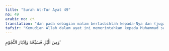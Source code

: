```yaml
---
title: "Surah At-Tur Ayat 49"
no: 49
arabic_no: ٤٩
translation: "dan pada sebagian malam bertasbihlah kepada-Nya dan (juga) pada waktu terbenamnya bintang-bintang (pada waktu fajar)."
tafsir: "Kemudian Allah dalam ayat ini memerintahkan kepada Muhammad saw supaya ia bertasbih kepada Allah dengan salat malam. Karena ibadah pada waktu itu berat melaksanakannya, dan jauh dari ria, dan supaya ia salat tatkala terbenamnya bintangbintang pada waktu subuh. Dalam ayat yang sama artinya Allah berfirman: \n\nDan pada sebagian malam, lakukanlah salat Tahajud (sebagai suatu ibadah) tambahan bagimu: mudah-mudahan Tuhanmu mengangkatmu ke tempat yang terpuji. (al-Isra'/17: 79) \n\nMakna membaca tasbih dalam ayat ini dapat berarti membaca tasbih seperti pada hadis di atas, juga dapat diartikan melaksanakan salat, baik salat Isya, salat malam maupun salat Subuh."
---
```

وَمِنَ الَّيْلِ فَسَبِّحْهُ وَاِدْبَارَ النُّجُوْمِ ࣖ